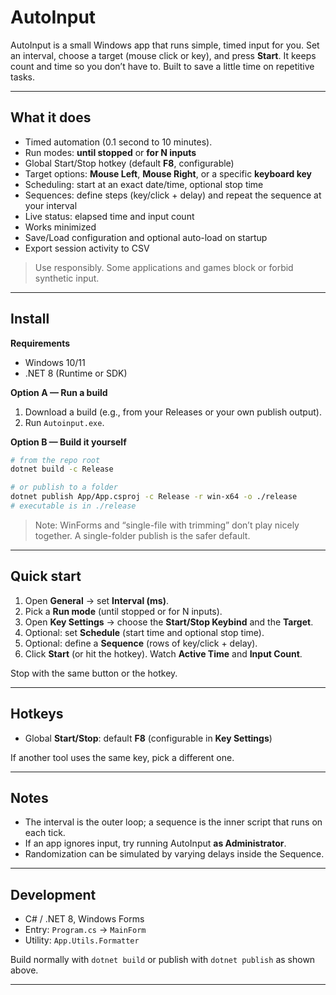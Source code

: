 # AutoInput

AutoInput is a small Windows app that runs simple, timed input for you. Set an interval, choose a target (mouse click or key), and press **Start**. It keeps count and time so you don’t have to. 
Built to save a little time on repetitive tasks.

---

## What it does

- Timed automation (0.1 second to 10 minutes).
- Run modes: **until stopped** or **for N inputs**
- Global Start/Stop hotkey (default **F8**, configurable)
- Target options: **Mouse Left**, **Mouse Right**, or a specific **keyboard key**
- Scheduling: start at an exact date/time, optional stop time
- Sequences: define steps (key/click + delay) and repeat the sequence at your interval
- Live status: elapsed time and input count
- Works minimized
- Save/Load configuration and optional auto-load on startup
- Export session activity to CSV

> Use responsibly. Some applications and games block or forbid synthetic input.

---

## Install

**Requirements**
- Windows 10/11
- .NET 8 (Runtime or SDK)

**Option A — Run a build**
1. Download a build (e.g., from your Releases or your own publish output).
2. Run `Autoinput.exe`.

**Option B — Build it yourself**
```bash
# from the repo root
dotnet build -c Release

# or publish to a folder
dotnet publish App/App.csproj -c Release -r win-x64 -o ./release
# executable is in ./release
```

> Note: WinForms and “single-file with trimming” don’t play nicely together. A single-folder publish is the safer default.

---

## Quick start

1. Open **General** → set **Interval (ms)**.
2. Pick a **Run mode** (until stopped or for N inputs).
3. Open **Key Settings** → choose the **Start/Stop Keybind** and the **Target**.
4. Optional: set **Schedule** (start time and optional stop time).
5. Optional: define a **Sequence** (rows of key/click + delay).  
6. Click **Start** (or hit the hotkey). Watch **Active Time** and **Input Count**.

Stop with the same button or the hotkey.

---

## Hotkeys

- Global **Start/Stop**: default **F8** (configurable in **Key Settings**)

If another tool uses the same key, pick a different one.

---

## Notes

- The interval is the outer loop; a sequence is the inner script that runs on each tick.
- If an app ignores input, try running AutoInput **as Administrator**.
- Randomization can be simulated by varying delays inside the Sequence.

---

## Development

- C# / .NET 8, Windows Forms
- Entry: `Program.cs` → `MainForm`
- Utility: `App.Utils.Formatter`

Build normally with `dotnet build` or publish with `dotnet publish` as shown above.

---
